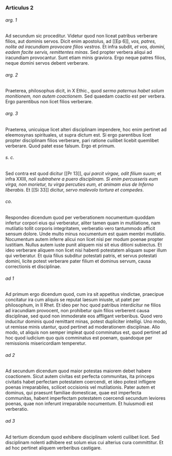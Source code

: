 ### Articulus 2

###### arg. 1
Ad secundum sic proceditur. Videtur quod non liceat patribus verberare filios, aut dominis servos. Dicit enim apostolus, ad [[Ep 6]], *vos, patres, nolite ad iracundiam provocare filios vestros*. Et infra subdit, *et vos, domini, eadem facite servis, remittentes minas*. Sed propter verbera aliqui ad iracundiam provocantur. Sunt etiam minis graviora. Ergo neque patres filios, neque domini servos debent verberare.

###### arg. 2
Praeterea, philosophus dicit, in X Ethic., quod *sermo paternus habet solum monitionem, non autem coactionem*. Sed quaedam coactio est per verbera. Ergo parentibus non licet filios verberare.

###### arg. 3
Praeterea, unicuique licet alteri disciplinam impendere, hoc enim pertinet ad eleemosynas spirituales, ut supra dictum est. Si ergo parentibus licet propter disciplinam filios verberare, pari ratione cuilibet licebit quemlibet verberare. Quod patet esse falsum. Ergo et primum.

###### s. c.
Sed contra est quod dicitur [[Pr 13]], *qui parcit virgae, odit filium suum*; et infra XXIII, *noli subtrahere a puero disciplinam. Si enim percusseris eum virga, non morietur, tu virga percuties eum, et animam eius de Inferno liberabis*. Et [[Si 33]] dicitur, *servo malevolo tortura et compedes*.

###### co.
Respondeo dicendum quod per verberationem nocumentum quoddam infertur corpori eius qui verberatur, aliter tamen quam in mutilatione, nam mutilatio tollit corporis integritatem, verberatio vero tantummodo afficit sensum dolore. Unde multo minus nocumentum est quam membri mutilatio. Nocumentum autem inferre alicui non licet nisi per modum poenae propter iustitiam. Nullus autem iuste punit aliquem nisi sit eius ditioni subiectus. Et ideo verberare aliquem non licet nisi habenti potestatem aliquam super illum qui verberatur. Et quia filius subditur potestati patris, et servus potestati domini, licite potest verberare pater filium et dominus servum, causa correctionis et disciplinae.

###### ad 1
Ad primum ergo dicendum quod, cum ira sit appetitus vindictae, praecipue concitatur ira cum aliquis se reputat laesum iniuste, ut patet per philosophum, in II Rhet. Et ideo per hoc quod patribus interdicitur ne filios ad iracundiam provocent, non prohibetur quin filios verberent causa disciplinae, sed quod non immoderate eos affligant verberibus. Quod vero inducitur dominis quod remittant minas, potest dupliciter intelligi. Uno modo, ut remisse minis utantur, quod pertinet ad moderationem disciplinae. Alio modo, ut aliquis non semper impleat quod comminatus est, quod pertinet ad hoc quod iudicium quo quis comminatus est poenam, quandoque per remissionis misericordiam temperetur.

###### ad 2
Ad secundum dicendum quod maior potestas maiorem debet habere coactionem. Sicut autem civitas est perfecta communitas, ita princeps civitatis habet perfectam potestatem coercendi, et ideo potest infligere poenas irreparabiles, scilicet occisionis vel mutilationis. Pater autem et dominus, qui praesunt familiae domesticae, quae est imperfecta communitas, habent imperfectam potestatem coercendi secundum leviores poenas, quae non inferunt irreparabile nocumentum. Et huiusmodi est verberatio.

###### ad 3
Ad tertium dicendum quod exhibere disciplinam volenti cuilibet licet. Sed disciplinam nolenti adhibere est solum eius cui alterius cura committitur. Et ad hoc pertinet aliquem verberibus castigare.

